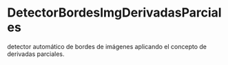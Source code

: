 # DetectorBordesImgDerivadasParciales
detector automático de bordes de imágenes aplicando el concepto de derivadas parciales.
